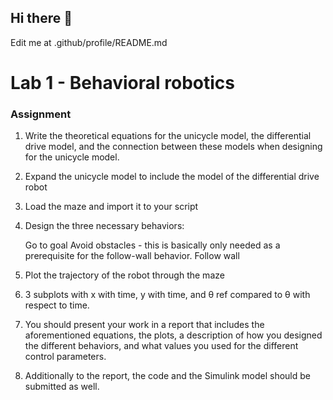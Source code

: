 ## Hi there 👋
Edit me at .github/profile/README.md
# Lab 1 - Behavioral robotics
### Assignment
1. Write the theoretical equations for the unicycle model, the differential drive model, and the connection between these models when designing for the unicycle model.
2. Expand the unicycle model to include the model of the differential drive robot
3. Load the maze and import it to your script
4. Design the three necessary behaviors:

    Go to goal
    Avoid obstacles - this is basically only needed as a prerequisite for the follow-wall behavior.
    Follow wall

5. Plot the trajectory of the robot through the maze
6. 3 subplots with x with time, y with time, and θ ref compared to θ with respect to time.
7. You should present your work in a report that includes the aforementioned equations, the plots, a description of how you designed the different behaviors, and what values you used for the different control parameters.
9. Additionally to the report, the code and the Simulink model should be submitted as well. 

<!--

**Here are some ideas to get you started:**

🙋‍♀️ A short introduction - what is your organization all about?
🌈 Contribution guidelines - how can the community get involved?
👩‍💻 Useful resources - where can the community find your docs? Is there anything else the community should know?
🍿 Fun facts - what does your team eat for breakfast?
🧙 Remember, you can do mighty things with the power of [Markdown](https://docs.github.com/github/writing-on-github/getting-started-with-writing-and-formatting-on-github/basic-writing-and-formatting-syntax)
-->
